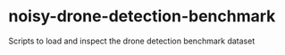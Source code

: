 # noisy-drone-detection-benchmark
Scripts to load and inspect the drone detection benchmark dataset
